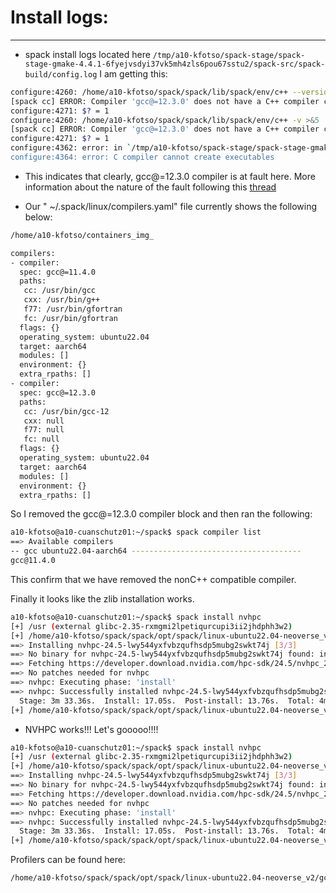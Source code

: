 # Install logs:
---------------


* spack install logs located here ```/tmp/a10-kfotso/spack-stage/spack-stage-gmake-4.4.1-6fyejvsdyi37vk5mh4zls6pou67sstu2/spack-src/spack-build/config.log```
I am getting this:

```bash
configure:4260: /home/a10-kfotso/spack/spack/lib/spack/env/c++ --version >&5
[spack cc] ERROR: Compiler 'gcc@=12.3.0' does not have a C++ compiler configured.
configure:4271: $? = 1
configure:4260: /home/a10-kfotso/spack/spack/lib/spack/env/c++ -v >&5
[spack cc] ERROR: Compiler 'gcc@=12.3.0' does not have a C++ compiler configured.
configure:4271: $? = 1
configure:4362: error: in `/tmp/a10-kfotso/spack-stage/spack-stage-gmake-4.4.1-6fyejvsdyi37vk5mh4zls6pou67sstu2/spack-src/spack-build':
configure:4364: error: C compiler cannot create executables
```

* This indicates that clearly, gcc@=12.3.0 compiler is at fault here. More information about the nature of the fault following this [thread](https://stackoverflow.com/questions/67899951/change-version-of-gcc-which-does-not-support-compiling-c-programs-using-the-co)

* Our " ~/.spack/linux/compilers.yaml" file currently shows the following below:

```bash
/home/a10-kfotso/containers_img_

compilers:
- compiler:
  spec: gcc@=11.4.0
  paths:
   cc: /usr/bin/gcc
   cxx: /usr/bin/g++
   f77: /usr/bin/gfortran
   fc: /usr/bin/gfortran
  flags: {}
  operating_system: ubuntu22.04
  target: aarch64
  modules: []
  environment: {}
  extra_rpaths: []
- compiler:
  spec: gcc@=12.3.0
  paths:
   cc: /usr/bin/gcc-12
   cxx: null
   f77: null
   fc: null
  flags: {}
  operating_system: ubuntu22.04
  target: aarch64
  modules: []
  environment: {}
  extra_rpaths: []
```

So I removed the gcc@=12.3.0 compiler block and then ran the following:

```bash
a10-kfotso@a10-cuanschutz01:~/spack$ spack compiler list 
==> Available compilers
-- gcc ubuntu22.04-aarch64 --------------------------------------
gcc@11.4.0
```
This confirm that we have removed the nonC++ compatible compiler.

Finally it looks like the zlib installation works.

```bash
a10-kfotso@a10-cuanschutz01:~/spack$ spack install nvhpc
[+] /usr (external glibc-2.35-rxmgmi2lpetiqurcupi3ii2jhdphh3w2)
[+] /home/a10-kfotso/spack/spack/opt/spack/linux-ubuntu22.04-neoverse_v2/gcc-11.4.0/gcc-runtime-11.4.0-l6h4twhuoxi3yvh6qmql2rohcv5dv7yc
==> Installing nvhpc-24.5-lwy544yxfvbzqufhsdp5mubg2swkt74j [3/3]
==> No binary for nvhpc-24.5-lwy544yxfvbzqufhsdp5mubg2swkt74j found: installing from source
==> Fetching https://developer.download.nvidia.com/hpc-sdk/24.5/nvhpc_2024_245_Linux_aarch64_cuda_multi.tar.gz
==> No patches needed for nvhpc
==> nvhpc: Executing phase: 'install'
==> nvhpc: Successfully installed nvhpc-24.5-lwy544yxfvbzqufhsdp5mubg2swkt74j
  Stage: 3m 33.36s.  Install: 17.05s.  Post-install: 13.76s.  Total: 4m 4.18s
[+] /home/a10-kfotso/spack/spack/opt/spack/linux-ubuntu22.04-neoverse_v2/gcc-11.4.0/nvhpc-24.5-lwy544yxfvbzqufhsdp5mubg2swkt74j

```

* NVHPC works!!! Let's gooooo!!!!
```bash
a10-kfotso@a10-cuanschutz01:~/spack$ spack install nvhpc
[+] /usr (external glibc-2.35-rxmgmi2lpetiqurcupi3ii2jhdphh3w2)
[+] /home/a10-kfotso/spack/spack/opt/spack/linux-ubuntu22.04-neoverse_v2/gcc-11.4.0/gcc-runtime-11.4.0-l6h4twhuoxi3yvh6qmql2rohcv5dv7yc
==> Installing nvhpc-24.5-lwy544yxfvbzqufhsdp5mubg2swkt74j [3/3]
==> No binary for nvhpc-24.5-lwy544yxfvbzqufhsdp5mubg2swkt74j found: installing from source
==> Fetching https://developer.download.nvidia.com/hpc-sdk/24.5/nvhpc_2024_245_Linux_aarch64_cuda_multi.tar.gz
==> No patches needed for nvhpc
==> nvhpc: Executing phase: 'install'
==> nvhpc: Successfully installed nvhpc-24.5-lwy544yxfvbzqufhsdp5mubg2swkt74j
  Stage: 3m 33.36s.  Install: 17.05s.  Post-install: 13.76s.  Total: 4m 4.18s
[+] /home/a10-kfotso/spack/spack/opt/spack/linux-ubuntu22.04-neoverse_v2/gcc-11.4.0/nvhpc-24.5-lwy544yxfvbzqufhsdp5mubg2swkt74j

```

Profilers can be found here:

```bash
/home/a10-kfotso/spack/spack/opt/spack/linux-ubuntu22.04-neoverse_v2/gcc-11.4.0/nvhpc-24.5-lwy544yxfvbzqufhsdp5mubg2swkt74j/Linux_aarch64/2024/profilers/Nsight_Compute/ncu
```
